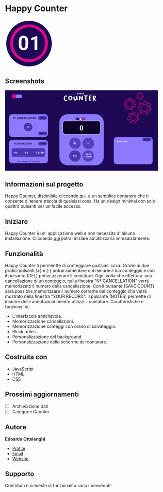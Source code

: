 # Happy Counter
![image alt ><](assets/images/icona-readme.png)


## Screenshots


![Home Page](assets/images/desktop-1.png)



## Informazioni sul progetto


Happy Counter, dispinibile cilccando [qui](https://edo-01.github.io/happy-counter/), è un semplice contatore che ti consente di tenere traccia di qualsiasi cosa.
Ha un design minimal con solo quattro pulsanti per un facile accesso.

## Iniziare


Happy Counter è un' applicazione web e non necessita di alcuna installazione.
Cilccando [qui](https://edo-01.github.io/happy-counter/) potrai iniziare ad utilizzarla immadiatamente.


## Funzionalità


Happy Counter ti permentte di conteggiare qualsiasi cosa. Grazie ai due pratici pulsanti (+) e (-) potrai aumentare o diminurie il tuo conteggio e con il pulsante (DEL) potrai azzerare il contatore.
Ogni volta che effetturai una cancellazione di un conteggio, nella finestra "N° CANCELLATION" verrà memorizzato il numero della cancellazione.
Con il pulsante (SAVE COUNT) sarà possibile memorizzare il numero corrente del conteggio che verrà mostrato nella finestra "YOUR RECORD".
Il pulsante (NOTES) permette di inserire delle annotazioni mentre utilizzi il contatore.
Caratteristiche e funzionalità:
- L'interfaccia amichevole.
- Memorizzazione cancellazioni.
- Memorizzazione conteggi con orario di salvataggio.
- Block notes.
- Personalizzazione del background.
- Personalizzazione dello schermo del contatore.

## Costruita con


- JavaScript
- HTML
- CSS

## Prossimi aggiornamenti


- [ ] Archiviazione dati
- [ ] Categorie Counter

## Autore


**Edoardo Ottolenghi**

- [Profile](https://github.com/Edo-01 "Edoardo Ottolenghi")
- [Email](mailto:edoardo.ottolenghi@gmail.com?subject=Hi "Hi!")
- [Website](https://edo-01.github.io/E.O-Web-Site/)

## Supporto


Contributi e richieste di funzionalità sono i benvenuti!
